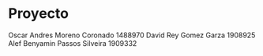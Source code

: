 # Proyecto
Oscar Andres Moreno Coronado 1488970
David Rey Gomez Garza 1908925
Alef Benyamin Passos Silveira 1909332
